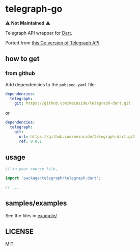 # telegraph-go

:warning: **Not Maintained** :warning:

Telegraph API wrapper for [Dart](https://www.dartlang.org/).

Ported from [this Go version of Telegraph API](https://github.com/meinside/telegraph-go).

## how to get

### from github

Add dependencies to the `pubspec.yaml` file:

```yaml
dependencies:
  telegraph:
    git: https://github.com/meinside/telegraph-dart.git
```

or

```yaml
dependencies:
  telegraph:
    git:
      url: https://github.com/meinside/telegraph-dart.git
      ref: 0.0.1
```

## usage

```dart
// in your source file,

import 'package:telegraph/telegraph.dart';

// ...
```

## samples/examples

See the files in [example/](https://github.com/meinside/telegraph-dart/tree/master/example).

## LICENSE

MIT


